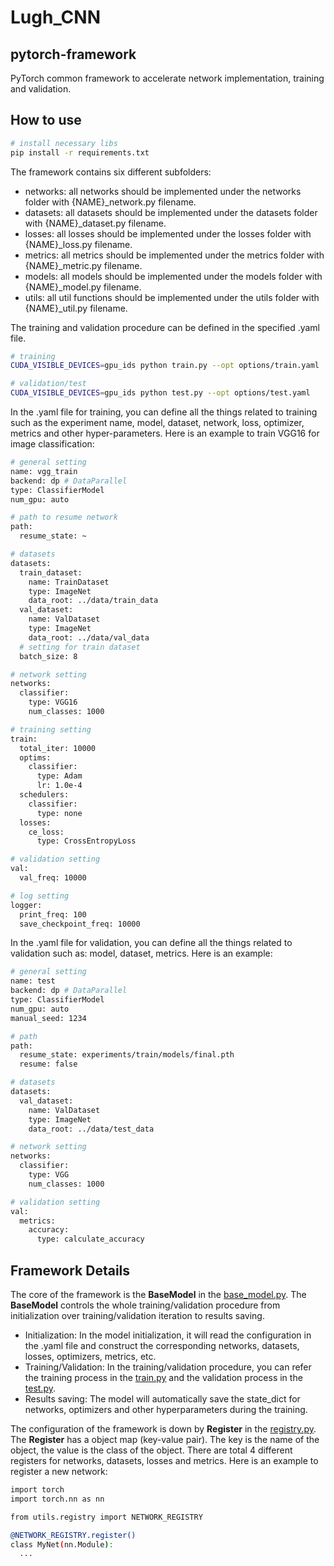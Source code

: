 # Lugh_CNN


## pytorch-framework
PyTorch common framework to accelerate network implementation, training and validation.

## How to use
```bash
# install necessary libs
pip install -r requirements.txt
```
The framework contains six different subfolders:
- networks: all networks should be implemented under the networks folder with {NAME}_network.py filename. 
- datasets: all datasets should be implemented under the datasets folder with {NAME}_dataset.py filename.
- losses: all losses should be implemented under the losses folder with {NAME}_loss.py filename.
- metrics: all metrics should be implemented under the metrics folder with {NAME}_metric.py filename.
- models: all models should be implemented under the models folder with {NAME}_model.py filename.
- utils: all util functions should be implemented under the utils folder with {NAME}_util.py filename.

The training and validation procedure can be defined in the specified .yaml file.
```bash
# training 
CUDA_VISIBLE_DEVICES=gpu_ids python train.py --opt options/train.yaml

# validation/test
CUDA_VISIBLE_DEVICES=gpu_ids python test.py --opt options/test.yaml
```

In the .yaml file for training, you can define all the things related to training such as the experiment name, model, 
dataset, network, loss, optimizer, metrics and other hyper-parameters. Here is an example to train VGG16 for image classification:
```bash
# general setting
name: vgg_train
backend: dp # DataParallel
type: ClassifierModel
num_gpu: auto

# path to resume network
path:
  resume_state: ~

# datasets
datasets:
  train_dataset:
    name: TrainDataset
    type: ImageNet
    data_root: ../data/train_data
  val_dataset:
    name: ValDataset
    type: ImageNet
    data_root: ../data/val_data
  # setting for train dataset
  batch_size: 8

# network setting
networks:
  classifier:
    type: VGG16
    num_classes: 1000

# training setting
train:
  total_iter: 10000
  optims:
    classifier:
      type: Adam
      lr: 1.0e-4
  schedulers:
    classifier:
      type: none
  losses:
    ce_loss:
      type: CrossEntropyLoss

# validation setting
val:
  val_freq: 10000

# log setting
logger:
  print_freq: 100
  save_checkpoint_freq: 10000
```
In the .yaml file for validation, you can define all the things related to validation such as: model, dataset, metrics.
Here is an example:
```bash
# general setting
name: test
backend: dp # DataParallel
type: ClassifierModel
num_gpu: auto
manual_seed: 1234

# path
path:
  resume_state: experiments/train/models/final.pth
  resume: false

# datasets
datasets:
  val_dataset:
    name: ValDataset
    type: ImageNet
    data_root: ../data/test_data

# network setting
networks:
  classifier:
    type: VGG
    num_classes: 1000

# validation setting
val:
  metrics:
    accuracy:
      type: calculate_accuracy
```

## Framework Details
The core of the framework is the **BaseModel** in the [base_model.py](pytorch-framework/models/base_model.py). The **BaseModel** controls 
the whole training/validation procedure from initialization over training/validation iteration to results saving.
- Initialization:
In the model initialization, it will read the configuration in the .yaml file and construct the 
corresponding networks, datasets, losses, optimizers, metrics, etc. 
- Training/Validation:
In the training/validation procedure, you can refer the training process in the [train.py](pytorch-framework/train.py) and the validation process in the [test.py](pytorch-framework/test.py).
- Results saving:
The model will automatically save the state_dict for networks, optimizers and other hyperparameters during the training.

The configuration of the framework is down by **Register** in the [registry.py](pytorch-framework/utils/registry.py). The **Register**
 has a object map (key-value pair). The key is the name of the object, the value is the class of the object. 
There are total 4 different registers for networks, datasets, losses and metrics.
Here is an example to register a new network:
```bash
import torch
import torch.nn as nn

from utils.registry import NETWORK_REGISTRY

@NETWORK_REGISTRY.register()
class MyNet(nn.Module):
  ...
```
